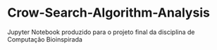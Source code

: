 # Crow-Search-Algorithm-Analysis
Jupyter Notebook produzido para o projeto final da disciplina de Computação Bioinspirada
